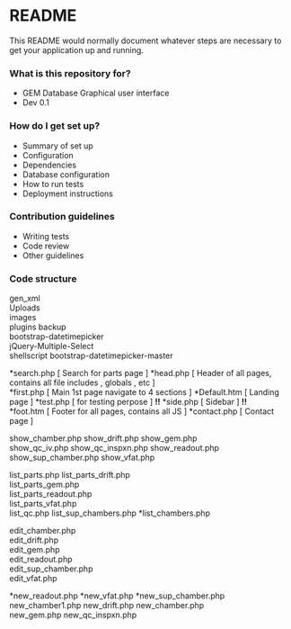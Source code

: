 # README #

This README would normally document whatever steps are necessary to get your application up and running.

### What is this repository for? ###

* GEM Database Graphical user interface
* Dev 0.1

### How do I get set up? ###

* Summary of set up
* Configuration
* Dependencies
* Database configuration
* How to run tests
* Deployment instructions

### Contribution guidelines ###

* Writing tests
* Code review
* Other guidelines

### Code structure  ###

gen_xml                                
Uploads                          
images                  
plugins
backup                           
bootstrap-datetimepicker   
jQuery-Multiple-Select      
shellscript
bootstrap-datetimepicker-master


*search.php [  Search for parts page ]
*head.php   [ Header of all pages, contains all file includes , globals , etc ]                                              
*first.php [ Main 1st page navigate to 4 sections ]
*Default.htm  [ Landing page ]
*test.php  [ for testing perpose ]  **!!**
*side.php  [ Sidebar ]  **!!**                                 
*foot.htm  [ Footer for all pages, contains all JS ]
*contact.php [ Contact page ] 
    
show_chamber.php
show_drift.php
show_gem.php  
show_qc_iv.php
show_qc_inspxn.php 
show_readout.php  
show_sup_chamber.php 
show_vfat.php   

list_parts.php
list_parts_drift.php                  
list_parts_gem.php  
list_parts_readout.php  
list_parts_vfat.php    
list_qc.php
list_sup_chambers.php
*list_chambers.php 

edit_chamber.php                  
edit_drift.php                      
edit_gem.php                                  
edit_readout.php                    
edit_sup_chamber.php                     
edit_vfat.php 


*new_readout.php
*new_vfat.php
*new_sup_chamber.php 
new_chamber1.php 
 new_drift.php 
new_chamber.php  
new_gem.php
    new_qc_inspxn.php
 
                        
